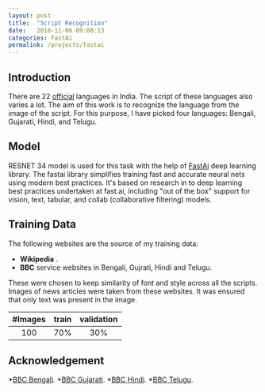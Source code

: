 ```yaml
---
layout: post
title:  "Script Recognition"
date:   2018-11-06 09:00:13
categories: FastAi
permalink: /projects/fastai
---
```

## Introduction ##
There are 22 [official](https://en.wikipedia.org/wiki/Languages_with_official_status_in_India) languages in India. The script of these languages also varies a lot. The aim of this work is to recognize the language from the image of the script. 
For this purpose, I have picked four languages: Bengali, Gujarati, Hindi, and Telugu.
<!--more-->

## Model ##
 RESNET 34 model is used for this task with the help of  [FastAi](https://docs.fast.ai/) deep learning library.
The fastai library simplifies training fast and accurate neural nets using modern best practices. It's based on research in to deep learning best practices undertaken at fast.ai, including "out of the box" support for vision, text, tabular, and collab (collaborative filtering) models.
## Training Data ##

The following websites are the source of my training data:

* **Wikipedia** .
* **BBC**  service websites in Bengali, Gujrati, Hindi and Telugu.

These were chosen to keep similarity of font and style across all the scripts.
Images of news articles were taken from these websites. It was ensured that only text was present in the image.

| #Images | train | validation |
|:-----:|:----:|:----:|
| 100| 70% | 30% |

## Acknowledgement ##

*[BBC Bengali](https://www.bbc.com/bengali). 
*[BBC Gujarati](https://www.bbc.com/gujarati).
*[BBC Hindi](https://www.bbc.com/hindi).
*[BBC Telugu](https://www.bbc.com/telugu).

